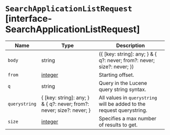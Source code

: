 # `SearchApplicationListRequest` [interface-SearchApplicationListRequest]

| Name | Type | Description |
| - | - | - |
| `body` | string | ({ [key: string]: any; } & { q?: never; from?: never; size?: never; }) | All values in `body` will be added to the request body. |
| `from` | [integer](./integer.md) | Starting offset. |
| `q` | string | Query in the Lucene query string syntax. |
| `querystring` | { [key: string]: any; } & { q?: never; from?: never; size?: never; } | All values in `querystring` will be added to the request querystring. |
| `size` | [integer](./integer.md) | Specifies a max number of results to get. |
